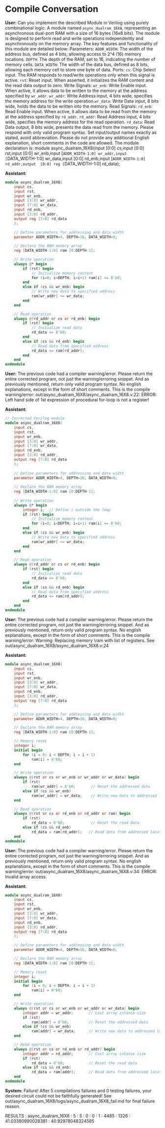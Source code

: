 # Compile Conversation

**User:**
Can you implement the described Module in Verilog using purely combinational logic:
A module named `async_dualram_16X8`, representing an asynchronous dual-port RAM with a size of 16 bytes (16x8 bits). The module is designed to perform read and write operations independently and asynchronously on the memory array. The key features and functionality of this module are detailed below: Parameters: `ADDR_WIDTH`: The width of the address bus, defined as 4 bits, allowing access to 2^4 (16) memory locations. `DEPTH`: The depth of the RAM, set to 16, indicating the number of memory cells. `DATA_WIDTH`: The width of the data bus, defined as 8 bits, allowing each memory cell to store one byte of data. Ports: `cs`: Chip Select input. The RAM responds to read/write operations only when this signal is active. `rst`: Reset input. When asserted, it initializes the RAM content and the read data output to zero. Write Signals: `wr_enb`: Write Enable input. When active, it allows data to be written to the memory at the address specified by `wr_addr`. `wr_addr`: Write Address input, 4 bits wide, specifies the memory address for the write operation.`wr_data`: Write Data input, 8 bits wide, holds the data to be written into the memory. Read Signals: `rd_enb`: Read Enable input. When active, it allows data to be read from the memory at the address specified by `rd_addr`. `rd_addr`: Read Address input, 4 bits wide, specifies the memory address for the read operation. `rd_data`: Read Data output, 8 bits wide, presents the data read from the memory.
Please respond with only valid program syntax. Set input/output names exactly as stated, avoid abbreviation. Please do not provide any additional English explanation, short comments in the code are allowed.
The module declaration is: module async_dualram_16X8(input  [0:0] cs,input  [0:0] rst,input  [0:0] wr_enb,input  [`ADDR_WIDTH-1:0] wr_addr,input  [`DATA_WIDTH-1:0] wr_data,input  [0:0] rd_enb,input  [`ADDR_WIDTH-1:0] rd_addr,output  [0:0] reg [`DATA_WIDTH-1:0] rd_data);


**Assistant:**
```verilog
module async_dualram_16X8(
    input cs,
    input rst,
    input wr_enb,
    input [3:0] wr_addr,
    input [7:0] wr_data,
    input rd_enb,
    input [3:0] rd_addr,
    output reg [7:0] rd_data
    );

    // Define parameters for addressing and data width
    parameter ADDR_WIDTH=4, DEPTH=16, DATA_WIDTH=8;
	
    // Declare the RAM memory array
    reg [DATA_WIDTH-1:0] ram [0:DEPTH-1];

    // Write operation
    always @* begin
        if (rst) begin
            // Initialize memory content
            for (i=0; i<DEPTH; i=i+1) ram[i] <= 8'b0;
        end
        else if (cs && wr_enb) begin
            // Write new data to specified address
            ram[wr_addr] <= wr_data;
        end
    end

    // Read operation
    always @(rd_addr or cs or rd_enb) begin
        if (rst) begin
            // Initialize read data
            rd_data <= 8'b0;
        end
        else if (cs && rd_enb) begin
            // Read data from specified address
            rd_data <= ram[rd_addr];
        end
    end
endmodule
```

**User:**
The previous code had a compiler warning/error. Please return the entire corrected program, not just the warning/erroring snippet. And as previously mentioned, return only valid program syntax. No english explanations, except in the form of short comments.
This is the compile warning/error:
out/async_dualram_16X8/async_dualram_16X8.v:22: ERROR: Left hand side of 1st expression of procedural for-loop is not a register!


**Assistant:**
```verilog
// Corrected Verilog module
module async_dualram_16X8(
    input cs,
    input rst,
    input wr_enb,
    input [3:0] wr_addr,
    input [7:0] wr_data,
    input rd_enb,
    input [3:0] rd_addr,
    output reg [7:0] rd_data
    );
  
    // Define parameters for addressing and data width
    parameter ADDR_WIDTH=4, DEPTH=16, DATA_WIDTH=8;
    
    // Declare the RAM memory array
    reg [DATA_WIDTH-1:0] ram [0:DEPTH-1];
    
    // Write operation
    always @* begin
        integer i;  // Define i outside the loop
        if (rst) begin
            // Initialize memory content
            for (i=0; i<DEPTH; i=i+1) ram[i] <= 8'b0;
        end
        else if (cs && wr_enb) begin
            // Write new data to specified address
            ram[wr_addr] <= wr_data;
        end
    end

    // Read operation
    always @(rd_addr or cs or rd_enb) begin
        if (rst) begin
            // Initialize read data
            rd_data <= 8'b0;
        end
        else if (cs && rd_enb) begin
            // Read data from specified address
            rd_data <= ram[rd_addr];
        end
    end    
endmodule
```

**User:**
The previous code had a compiler warning/error. Please return the entire corrected program, not just the warning/erroring snippet. And as previously mentioned, return only valid program syntax. No english explanations, except in the form of short comments.
This is the compile warning/error:
Warning: Replacing memory \\ram with list of registers. See out/async_dualram_16X8/async_dualram_16X8.v:24


**Assistant:**
```verilog
module async_dualram_16X8(
    input cs,
    input rst,
    input wr_enb,
    input [3:0] wr_addr,
    input [7:0] wr_data,
    input rd_enb,
    input [3:0] rd_addr,
    output reg [7:0] rd_data
    );

    // Define parameters for addressing and data width
    parameter ADDR_WIDTH=4, DEPTH=16, DATA_WIDTH=8;

    // Declare the RAM memory array
    reg [DATA_WIDTH-1:0] ram [0:DEPTH-1];

    // Memory reset
    integer i;
    initial begin
        for (i = 0; i < DEPTH; i = i + 1)
            ram[i] = 8'b0;
    end

    // Write operation
    always @(rst or cs or wr_enb or wr_addr or wr_data) begin
        if (rst) 
            ram[wr_addr] = 8'b0;       // Reset the addressed data
        else if (cs && wr_enb) 
            ram[wr_addr] = wr_data;    // Write new data to addressed loaction
    end

    // Read operation
    always @(rst or cs or rd_enb or rd_addr or ram) begin
        if (rst) 
            rd_data = 8'b0;            // Reset the read data
        else if (cs && rd_enb) 
            rd_data = ram[rd_addr];   // Read data from addressed location
    end
endmodule
```

**User:**
The previous code had a compiler warning/error. Please return the entire corrected program, not just the warning/erroring snippet. And as previously mentioned, return only valid program syntax. No english explanations, except in the form of short comments.
This is the compile warning/error:
out/async_dualram_16X8/async_dualram_16X8.v:34: ERROR: Invalid array access.


**Assistant:**
```verilog
module async_dualram_16X8(
    input cs,
    input rst,
    input wr_enb,
    input [3:0] wr_addr,
    input [7:0] wr_data,
    input rd_enb,
    input [3:0] rd_addr,
    output reg [7:0] rd_data
    );

    // Define parameters for addressing and data width
    parameter ADDR_WIDTH=4, DEPTH=16, DATA_WIDTH=8;

    // Declare the RAM memory array
    reg [DATA_WIDTH-1:0] ram [0:DEPTH-1];

    // Memory reset
    integer i;
    initial begin
        for (i = 0; i < DEPTH; i = i + 1)
            ram[i] = 8'b0;
    end

    // Write operation
    always @(rst or cs or wr_enb or wr_addr or wr_data) begin
        integer addr = wr_addr;       // Cast array intance size
        if (rst) 
            ram[addr] = 8'b0;         // Reset the addressed data
        else if (cs && wr_enb) 
            ram[addr] = wr_data;      // Write new data to addressed loaction
    end

    // Read operation
    always @(rst or cs or rd_enb or rd_addr) begin
        integer addr = rd_addr;       // Cast array intance size
        if (rst) 
            rd_data = 8'b0;           // Reset the read data
        else if (cs && rd_enb) 
            rd_data = ram[addr];      // Read data from addressed location
    end
endmodule
```

**System:**
Failure!
After 5 compilations failures and 0 testing failures, your desired circuit could not be faithfully generated!
See out/async_dualram_16X8/logs/async_dualram_16X8_fail.md for final failure reason.


RESULTS : async_dualram_16X8 : 5 : 5 : 0 : 0 : 1 : 4485 : 1326 : 41.03380990028381 : 40.92978048324585